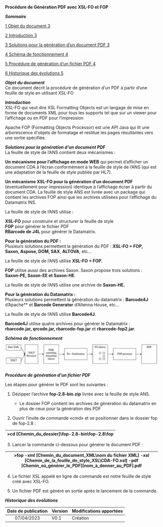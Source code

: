 **Procédure de Génération PDF avec XSL-FO et FOP**  
  
  
***Sommaire***

[1	Objet du document	3](#_toc131776339)

[2	Introduction	3](#_toc131776340)

[3	Solutions pour la génération d’un document PDF	3](#_toc131776341)

[4	Schéma de fonctionnement	4](#_toc131776342)

[5	Procédure de génération d’un fichier PDF	4](#_toc131776343)

[6	Historique des évolutions	5](#_toc131776344)


***Objet du document***  
Ce document décrit la procédure de génération d’un PDF à partir d’une feuille de style en utilisant XSL-FO

***Introduction***  
XSL-FO qui veut dire XSL Formatting Objects est un langage de mise en forme de documents XML pour tous les supports tel que sur un viewer pour l’affichage ou en PDF pour l’impression  

Apache FOP (Formatting Objects Processor) est une API Java qui lit une arborescence d'objets de formatage et restitue les pages résultantes vers une sortie spécifiée.

***Solutions pour la génération d’un document PDF***   
La feuille de style de l’ANS contient deux mécanismes :  

 **Un mécanisme pour l’affichage en mode WEB** qui permet d’afficher un document CDA à l’écran conformément à la feuille de style de l’ANS (qui est une adaptation de la feuille de style publiée par HL7).  

 **Un mécanisme XSL-FO pour la génération d’un document PDF** (éventuellement pour impression) identique à l’affichage écran à partir du document CDA.
La feuille de style ANS est livrée avec un package qui contient les archives FOP ainsi que les archives utilisées pour l’affichage du Datamatrix INS.  

La feuille de style de l’ANS utilise :  

**XSL-FO** pour construire et structurer la feuille de style  
**FOP** pour générer le fichier PDF    
**RBarcode de J4L** pour générer le Datamatrix.  

**Pour la génération du PDF :**   
Plusieurs solutions permettent la génération du PDF : **XSL-FO + FOP, Saxon, Aspose, DOM, SAX**, **ALTOVA**, etc…  

La feuille de style de l’ANS utilise **XSL-FO + FOP.**  

**FOP** utilise aussi des archives Saxon. Saxon propose trois solutions : **Saxon-PE, Saxon-EE et Saxon-HE**.    

La feuille de style de l’ANS utilise une archive de **Saxon-HE.**  

**Pour la génération du Datamatrix :**  
Plusieurs solutions permettent la génération du datamatrix : **Barcode4J** d’Apache** et **Barcode Generator** d’Altenna House, etc…  

La feuille de style de l’ANS utilise **Barcode4J**.  

**Barcode4J** utilise quatre archives pour générer le Datamatrix : **rbarcode.jar, qrcode.jar, rbarcode-fop.jar** et **rbarcode-fop2.jar**.  

***Schéma de fonctionnement***  
![](https://github.com/nizarbs2508/XSL-FO/blob/main/img.jpeg)

***Procédure de génération d’un fichier PDF***    

Les étapes pour générer le PDF sont les suivantes :   

1) Dézipper l’archive **fop-2.8-bin.zip** livrée avec la feuille de style ANS.   
   - Le dossier FOP contient les archives de génération du datamatrix en plus de ceux pour la génération des PDF  

2) Ouvrir l’invite de commande «cmd» et se positionner dans le dossier fop de fop-2.8 :   


|>cd [Chemin\_du\_dossier]\fop-2.8-bin\fop-2.8\fop|
| - |

3) Lancer la commande ci-dessous pour générer le document PDF :  

|>fop -xml [Chemin\_du\_document\_XML\nom du fichier XML] -xsl [Chemin\_de\_la\_feuille\_de\_style\_XSL\CDA-FO.xsl] -pdf [Chemin\_où\_générer\_le\_PDF]\[nom\_à\_donner\_au\_PDF].pdf|
| - |

4) Le fichier XSL appelé en ligne de commande est notre feuille de style créé avec XSL-FO.  

5) Un fichier PDF est généré en sortie après le lancement de la commande.  

***Historique des évolutions***  


|**Date de publication**|**Version**|**Modifications apportées**|
| :-: | :- | :- |
|07/04/2023|V0.1|Création|
